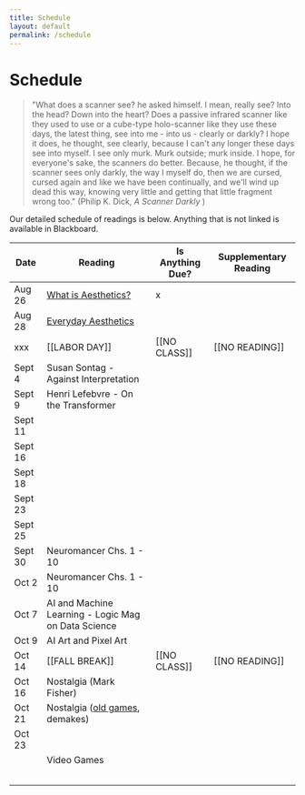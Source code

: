 ```yaml
---
title: Schedule
layout: default
permalink: /schedule
---
```


# Schedule

>"What does a scanner see? he asked himself. I mean, really see? Into the head? Down into the heart? Does a passive infrared scanner like they used to use or a cube-type holo-scanner like they use these days, the latest thing, see into me - into us - clearly or darkly? I hope it does, he thought, see clearly, because I can't any longer these days see into myself. I see only murk. Murk outside; murk inside. I hope, for everyone's sake, the scanners do better. Because, he thought, if the scanner sees only darkly, the way I myself do, then we are cursed, cursed again and like we have been continually, and we'll wind up dead this way, knowing very little and getting that little fragment wrong too." (Philip K. Dick, <i> A Scanner Darkly </i>)

Our detailed schedule of readings is below. Anything that is not linked is available in Blackboard.


| Date          | Reading           | Is Anything Due?          |           Supplementary Reading |
|------         |---------          |------------------         |-----------------------            |
|   Aug 26   |   [What is Aesthetics?](https://en.wikipedia.org/wiki/Everyday_Aesthetics)      |      x            |                        |
|   Aug 28   |     [Everyday Aesthetics](https://en.wikipedia.org/wiki/Everyday_Aesthetics)    |                  |                       |
|   xxx  |  [[LABOR DAY]]       |       [[NO CLASS]]           |             [[NO READING]]          |
|    Sept 4  |    Susan Sontag - Against Interpretation     |                  |                       |
|    Sept 9  |     Henri Lefebvre - On the Transformer    |                  |                       |
|    Sept 11  |         |                  |                       | Bill Livant - The Hole in Hegel's Bagel
|     Sept 16 |         |                  |                       |
|    Sept 18  |         |                  |                       |
|   Sept 23   |         |                  |                       |
|   Sept 25   |         |                  |                       |
|   Sept 30   |   Neuromancer Chs. 1 - 10 |                  |            |
|    Oct 2  |    Neuromancer  Chs. 1 - 10   |                  |                       |
|    Oct 7  |   AI and Machine Learning - Logic Mag on Data Science      |                  |                       |
|    Oct 9  |   AI Art and Pixel Art     |                  |                       |
|    Oct 14  |      [[FALL BREAK]]    |           [[NO CLASS]]       |             [[NO READING]]          |
|    Oct 16   |    Nostalgia (Mark Fisher)    |                  |                       |
|    Oct 21  |      Nostalgia ([old games](https://archive.org/details/msdos_Neuromancer_1988), demakes)   |                  |                       |
|    Oct 23  |         |                  |                       |
|      |      Video Games   |                  |                       |
|      |         |                  |                       |
|      |         |                  |                       |
|      |         |                  |                       |
|      |         |                  |                       |
|      |         |                  |                       |

<!-- Blade runner when?-->

<!--- Units:

Aesthetic theory: 
    What is Aesthetics? 
    Aesthetics of the Everyday https://plato.stanford.edu/entries/aesthetics-of-everyday/#EveAesEveAes ; https://en.wikipedia.org/wiki/Everyday_Aesthetics
    Lefebvre - section on the transformer
    Sontag, “Against Interpretation” (

Aesthetics and ideology: 
    Zizek - section on antisemitism
    


High tech in high sci fi literature - Dick, Gibson - Scanner Darkly & Neuromancer
https://archive.org/details/msdos_Neuromancer_1988
Ridley Scott - Blade Runner (1982, Director's Cut)
https://www.youtube.com/watch?v=WFv1OcrISK8

Nostalgia: Nostalgia for old games - "demakes" etc, old FPS games


Machine Learning and AI: Logic Magazine on 'Data Science' 

Event??

Science of religion and religion of science?
Record?
Late in semester?

Natalie Bayer It's a Wonderful World? Utopia, Dystopia, and Western Political Dreams
Timothy Knepper Religions of Des Moines
Andrei Migunov Aesthetics of Computing
Dystopia, Religion, Tech

Viewing: Blade Runner (Existentialism, Dystopia, Computing)




>

<!-- Assignments - 

1. a trip to library, talk to librarians 
2. sequenced writing assignments, related to each other
    a. give opportunity to improve on past work
    b. in a way that allows them to deal with more complex thinking 

3. incorporate weekly low-stakes assignments into later large high-stakes assignments

studies on whether students read written feedback???
techniques to get students to read the feedback: iterative homework, credit for incorporating feedback

writing center - for all students - can come in with prompt or with existing writing, any stage. tutors work with writing at any stage, from any discipline. keeps records of attendance. Tutors trained in working with ESL students. 

students need to schedule appointments ahead of time, the appointments fill up. Use class time: get out your computer and schedule your appointment now, in class. 

Starfish used for scheduling. 

-- looking for scientific writing tutors (Evan?? Nicholas??)
    
    
    
    
    -->

<!-- Academic Calendar for 2024-2025
Approved by Faculty Senate in February 2021
Presented to Faculty Senate for Confirmation in January 2023
Spring Break approved by Faculty Senate in December 2023


Fall Term
Classes Begin Aug 26 (Mon)
Labor Day (no classes) Sept 2 (Mon)
Fall Break Oc 14-15 (Mon & Tue)
Midpoint Oct 16 (Wed)
Thanksgiving (no classes) Nov 27-Dec 1 (Wed-Sun)
Day Free for Study Dec 6 (Fri)
Final Evaluation Period Dec 9-13 (Mon-Fri)
Term Ends Dec 13 (Fri)
Class Day count (at least 68) 68 - Excluding Final Eval Period & Day Free for Study
Winter Break (# of weekdays) 15 days -->